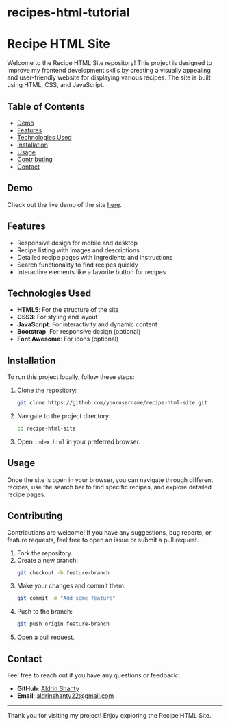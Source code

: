 # recipes-html-tutorial

# Recipe HTML Site

Welcome to the Recipe HTML Site repository! This project is designed to improve my frontend development skills by creating a visually appealing and user-friendly website for displaying various recipes. The site is built using HTML, CSS, and JavaScript.

## Table of Contents

- [Demo](#demo)
- [Features](#features)
- [Technologies Used](#technologies-used)
- [Installation](#installation)
- [Usage](#usage)
- [Contributing](#contributing)
- [Contact](#contact)

## Demo

Check out the live demo of the site [here](#).

## Features

- Responsive design for mobile and desktop
- Recipe listing with images and descriptions
- Detailed recipe pages with ingredients and instructions
- Search functionality to find recipes quickly
- Interactive elements like a favorite button for recipes

## Technologies Used

- **HTML5**: For the structure of the site
- **CSS3**: For styling and layout
- **JavaScript**: For interactivity and dynamic content
- **Bootstrap**: For responsive design (optional)
- **Font Awesome**: For icons (optional)

## Installation

To run this project locally, follow these steps:

1. Clone the repository:
   ```bash
   git clone https://github.com/yourusername/recipe-html-site.git
   ```
2. Navigate to the project directory:
   ```bash
   cd recipe-html-site
   ```
3. Open `index.html` in your preferred browser.

## Usage

Once the site is open in your browser, you can navigate through different recipes, use the search bar to find specific recipes, and explore detailed recipe pages.

## Contributing

Contributions are welcome! If you have any suggestions, bug reports, or feature requests, feel free to open an issue or submit a pull request.

1. Fork the repository.
2. Create a new branch:
   ```bash
   git checkout -b feature-branch
   ```
3. Make your changes and commit them:
   ```bash
   git commit -m "Add some feature"
   ```
4. Push to the branch:
   ```bash
   git push origin feature-branch
   ```
5. Open a pull request.

## Contact

Feel free to reach out if you have any questions or feedback:

- **GitHub**: [Aldrin Shanty](https://github.com/Aldrin-Shanty)
- **Email**: aldrinshanty22@gmail.com

---

Thank you for visiting my project! Enjoy exploring the Recipe HTML Site.
